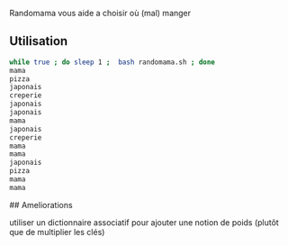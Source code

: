 Randomama vous aide a choisir où (mal) manger

## Utilisation

```bash
while true ; do sleep 1 ;  bash randomama.sh ; done
mama
pizza
japonais
creperie
japonais
japonais
mama
japonais
creperie
mama
mama
japonais
pizza
mama
mama
```

## Ameliorations

utiliser un dictionnaire associatif pour ajouter une notion de poids (plutôt que de multiplier les clés) 


